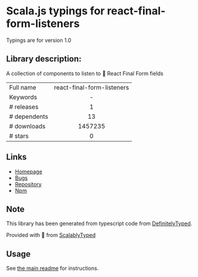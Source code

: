 
# Scala.js typings for react-final-form-listeners

Typings are for version 1.0

## Library description:
A collection of components to listen to 🏁 React Final Form fields

|                    |                 |
| ------------------ | :-------------: |
| Full name          | react-final-form-listeners |
| Keywords           | - |
| # releases         | 1 |
| # dependents       | 13 |
| # downloads        | 1457235 |
| # stars            | 0 |

## Links
- [Homepage](https://github.com/final-form/react-final-form-listeners#readme)
- [Bugs](https://github.com/final-form/react-final-form-listeners/issues)
- [Repository](https://github.com/final-form/react-final-form-listeners)
- [Npm](https://www.npmjs.com/package/react-final-form-listeners)
    


## Note
This library has been generated from typescript code from [DefinitelyTyped](https://definitelytyped.org).

Provided with :purple_heart: from [ScalablyTyped](https://github.com/oyvindberg/ScalablyTyped)

## Usage
See [the main readme](../../readme.md) for instructions.


